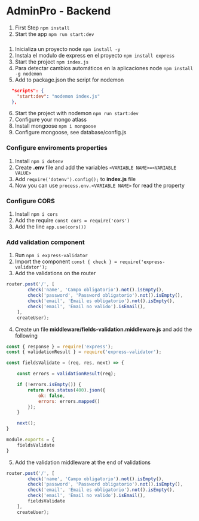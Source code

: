# AdminPro - Backend

1. First Step `npm install`
2. Start the app `npm run start:dev`


###
1. Inicializa un proyecto node `npm install -y`
2. Instala el modulo de express en el proyecto  `npm install express`
3. Start the project `npm index.js`
4. Para detectar cambios automáticos en la aplicaciones node `npm install -g nodemon`
5. Add to package.json the script for nodemon
```json
  "scripts": {
    "start:dev": "nodemon index.js"
  },
```
6. Start the project with nodemon `npm run start:dev`
7. Configure your mongo atlass
8. Install mongoose `npm i mongoose`
9. Configure mongoose, see database/config.js

### Configure enviroments properties
1. Install `npm i dotenv`
2. Create **.env** file and add the variables `<VARIABLE NAME>=<VARIABLE VALUE>`
3. Add `require('dotenv').config();` to **index.js** file
4. Now you can use `process.env.<VARIABLE NAME>` for read the property

### Configure CORS
1. Install `npm i cors`
2. Add the require `const cors = require('cors')`
3. Add the line `app.use(cors())`

### Add validation component
1. Run `npm i express-validator`
2. Import the component `const { check } = require('express-validator');`
3. Add the validations on the router
```javascript
router.post('/', [
        check('name', 'Campo obligatorio').not().isEmpty(),
        check('password', 'Password obligatorio').not().isEmpty(),
        check('email', 'Email es obligatorio').not().isEmpty(),
        check('email', 'Email no valido').isEmail(),
    ],
    createUser);
```
4. Create un file **middleware/fields-validation.middleware.js** and add the following
```javascript
const { response } = require('express');
const { validationResult } = require('express-validator');

const fieldsValidate = (req, res, next) => {

    const errors = validationResult(req);

    if (!errors.isEmpty()) {
        return res.status(400).json({
            ok: false,
            errors: errors.mapped()
        });
    }

    next();
}

module.exports = {
    fieldsValidate
}
```

5. Add the validation middleware at the end of validations
```javascript
router.post('/', [
        check('name', 'Campo obligatorio').not().isEmpty(),
        check('password', 'Password obligatorio').not().isEmpty(),
        check('email', 'Email es obligatorio').not().isEmpty(),
        check('email', 'Email no valido').isEmail(),
        fieldsValidate
    ],
    createUser);
```
